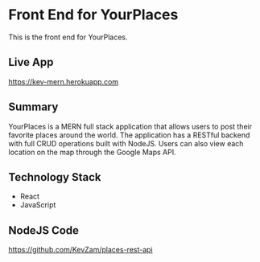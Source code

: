 # Front End for YourPlaces
This is the front end for YourPlaces.

## Live App
https://kev-mern.herokuapp.com

## Summary
YourPlaces is a MERN full stack application that allows users to post their favorite places around the world. The application has a RESTful backend with full CRUD operations built with NodeJS. Users can also view each location on the map through the Google Maps API.

## Technology Stack
* React 
* JavaScript

## NodeJS Code
https://github.com/KevZam/places-rest-api

